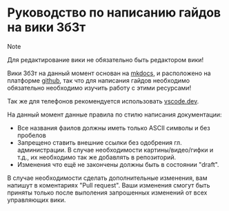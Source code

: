 # Руководство по написанию гайдов на вики 3б3т

> [!NOTE]
> Для редактирование вики не обязательно быть редактором вики!

Вики 3б3т на данный момент основан на [mkdocs](https://squidfunk.github.io/mkdocs-material/), и расположено на платформе [github](https://github.com/), так что для написания гайдов необходимо обязательно необходимо изучить работу с этими ресурсами!

Так же для телефонов рекомендуется использовать [vscode.dev](https://vscode.dev/).

На данный момент данные правила по стилю написания документации:
- Все названия фаилов должны иметь только ASCII символы и без пробелов
- Запрещено ставить внешние ссылки без одобрения гл. администрации. В случае необходимости картины/видео/гифки и т.д., их необходимо так же добавлять в репозиторий.
- Изменения что ещё не закончены должны быть в состоянии "draft".


В случае необходимости сделать дополнительные изменения, вам напишут в коментариях "Pull request". Ваши изменения смогут быть приняты только после выполения запрошенных изменений от всех управляющих вики. 